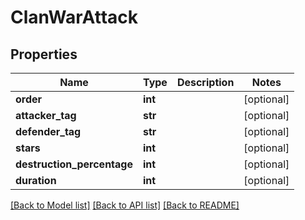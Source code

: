 # ClanWarAttack

## Properties
Name | Type | Description | Notes
------------ | ------------- | ------------- | -------------
**order** | **int** |  | [optional] 
**attacker_tag** | **str** |  | [optional] 
**defender_tag** | **str** |  | [optional] 
**stars** | **int** |  | [optional] 
**destruction_percentage** | **int** |  | [optional] 
**duration** | **int** |  | [optional] 

[[Back to Model list]](../README.md#documentation-for-models) [[Back to API list]](../README.md#documentation-for-api-endpoints) [[Back to README]](../README.md)

